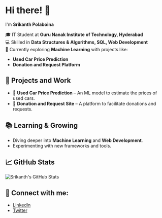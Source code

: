 # Hi there! 👋  
I'm **Srikanth Polaboina**  

🎓 IT Student at **Guru Nanak Institute of Technology, Hyderabad**  
💻 Skilled in **Data Structures & Algorithms, SQL, Web Development**  
🤖 Currently exploring **Machine Learning** with projects like:  
  - **Used Car Price Prediction**  
  - **Donation and Request Platform**  

## 💼 Projects and Work
- 🚗 **Used Car Price Prediction** – An ML model to estimate the prices of used cars.  
- 🎁 **Donation and Request Site** – A platform to facilitate donations and requests.  

## 📚 Learning & Growing
- Diving deeper into **Machine Learning** and **Web Development**.  
- Experimenting with new frameworks and tools.  

## 📈 GitHub Stats
![Srikanth's GitHub Stats](https://github-readme-stats.vercel.app/api?username=yourUsername&show_icons=true&theme=radical)

## 🔗 Connect with me:
- [LinkedIn](https://www.linkedin.com/in/srikanth-polaboina-451810259/)
- [Twitter](https://github.com/srikanth03355)

